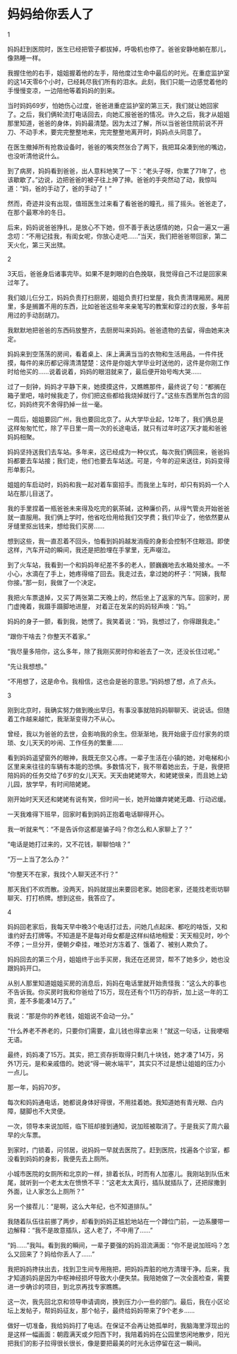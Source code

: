 # 妈妈给你丢人了

1 

妈妈赶到医院时，医生已经把管子都拔掉，呼吸机也停了。爸爸安静地躺在那儿，像熟睡一样。 

我握住他的右手，姐姐握着他的左手，陪他度过生命中最后的时光。在重症监护室的这14天零6个小时，已经耗尽我们所有的泪水。此刻，我们只能一边感觉着他的手慢慢变凉，一边陪他等着妈妈的到来。 

当时妈妈69岁，怕她伤心过度，爸爸进重症监护室的第三天，我们就让她回家了。之后，我们俩轮流打电话回去，向她汇报爸爸的情况。许久之后，我才从姐姐那里知道，爸爸的身体，妈妈最清楚。因为太过了解，所以当爸爸住院前说不开刀、不动手术，要完完整整地来，完完整整地离开时，妈妈点头同意了。 

在医生撤掉所有抢救设备时，爸爸的嘴突然张合了两下，我把耳朵凑到他的嘴边，也没听清他说什么。 

到了病房，妈妈看到爸爸，出人意料地笑了一下：“老头子呀，你累了71年了，也该歇歇了。”边说，边把爸爸的被子往上抻了抻。爸爸的手突然动了动，我惊叫道：“妈，爸的手动了，爸的手动了！” 

然而，奇迹并没有出现，值班医生过来看了看爸爸的瞳孔，摇了摇头。爸爸走了，在那个最寒冷的冬日。 

后来，妈妈说爸爸挣扎，是放心不下她，但不善于表达感情的她，只会一遍又一遍念叨：“不用记挂我，有闺女呢，你放心走吧……”当天，我们把爸爸带回家，第二天火化，第三天出殡。 

2 

3天后，爸爸身后诸事完毕。如果不是刺眼的白色挽联，我觉得自己不过是回家来过年了。 

我们娘儿仨分工，妈妈负责打扫厨房，姐姐负责打扫堂屋，我负责清理厢房。厢房里，多是搁置不用的东西，比如爸爸这些年来亲笔写的教案和穿过的衣服，多年前用过的手动刮胡刀。 

我默默地把爸爸的东西码放整齐，去厨房叫来妈妈。爸爸遗物的去留，得由她来决定。 

妈妈来到空荡荡的房间，看着桌上、床上满满当当的衣物和生活用品，一件件抚摸，每件的来历都记得清清楚楚：这件是你姐大学毕业时送他的，这件是你刚工作时给他买的……说着说着，妈妈的眼泪就来了，最后便开始号啕大哭…… 

过了一刻钟，妈妈才平静下来，她摸摸这件，又瞧瞧那件，最终说了句：“都搁在箱子里吧，啥时候我走了，你们把这些都给我烧掉就行了。”这些东西里所包含的回忆，妈妈终究不舍得扔掉一丝一毫。 

一周后，姐姐要回广州，我也要回北京了。从大学毕业起，12年了，我们俩总是这样匆匆忙忙，除了平日里一周一次的长途电话，就只有过年时这7天才能和爸爸妈妈相聚。 

妈妈坚持送我们去车站。多年来，这已经成为一种仪式，每次我们俩回来，爸爸妈妈都要去车站接；我们走，他们也要去车站送。可是，今年的迎来送往，妈妈变得形单影只。 

姐姐的车启动时，妈妈和我一起对着车窗招手。而我坐上车时，却只有妈妈一个人站在那儿目送了。 

我的手里捏着一瓶爸爸未来得及吃完的氨茶碱，这种廉价药，从得气管炎开始爸爸就一直服用。我们俩上学时，他省吃俭用给我们交学费；我们毕业了，他依然要从牙缝里抠出钱来，想给我们买房…… 

想到这些，我一直忍着不回头，怕看到妈妈越发消瘦的身影会控制不住眼泪。即使这样，汽车开动的瞬间，我还是把脸埋在手掌里，无声啜泣。 

到了火车站，我看到一个和妈妈年纪差不多的老人，颤巍巍地去水箱处接水。一不小心，水滴在了手上，她疼得缩了回去。我走过去，拿过她的杯子：“阿姨，我帮你接。”那一刻，我做了一个决定。 

我把火车票退掉，又买了两张第二天晚上的，然后坐上了返家的汽车。回家时，房门虚掩着，我蹑手蹑脚地进屋， 对着正在发呆的妈妈轻声唤：“妈。” 

妈妈的身子一颤，看到我，她愣了。我笑着说：“妈，我想过了，你得跟我走。” 

“跟你干啥去？你整天不着家。” 

“我尽量多陪你，这么多年，除了我刚买房时你和爸去了一次，还没长住过呢。” 

“先让我想想。” 

“不用想了，这是命令。我相信，这也会是爸的意思。”妈妈想了想，点了点头。 

3 

刚到北京时，我确实努力做到晚出早归，有事没事就陪妈妈聊聊天、说说话。但随着工作越来越忙，我渐渐变得力不从心。 

曾经，我以为爸爸的去世，会影响我的余生。但渐渐地，我开始疲于应付家务的烦琐、女儿天天的吵闹、工作任务的繁重…… 

看到妈妈遥望窗外的眼神，我既无奈又心疼。一辈子生活在小镇的她，对电梯和小区里来来往往的车辆有本能的恐惧。多数情况下，我不带着她出去，于是，我便把陪妈妈的任务交给了6岁的女儿天天。天天由姥姥带大，和姥姥很亲，而且她上幼儿园，放学早，有时间陪姥姥。 

刚开始时天天还和姥姥有说有笑，但时间一长，她开始嫌弃姥姥无趣、行动迟缓。 

一天我难得下班早，回家时看到妈妈正抱着电话聊得开心。 

我一听就来气：“不是告诉你这都是骗子吗？你怎么和人家聊上了？” 

“电话是她打过来的，又不花钱，聊聊怕啥？” 

“万一上当了怎么办？” 

“你整天不在家，我找个人聊天还不行？” 

那天我们不欢而散。没两天，妈妈就提出来要回老家。她回老家，还能找老街坊聊聊天、打打桥牌。想到这些，我答应了。 

4 

妈妈回老家后，我每天早中晚3个电话打过去，问她几点起床、都吃的啥饭，又和谁约好去打牌等。不知道是不是每对母女都是这样纠结地相爱：天天相见时，吵个不停；一旦分开，便朝夕牵挂，唯恐对方冻着了、饿着了、被别人欺负了。 

妈妈回去的第三个月，姐姐终于出手买房，我还在还房贷，帮不了她多少，她也没跟妈妈开口。 

从别人那里知道姐姐买房的消息后，妈妈在电话里就开始责怪我：“这么大的事也不告诉我。你买房时我和你爸给了15万，现在还有个11万的存折，加上这一年的工资，差不多能凑14万了。” 

我说：“那是你的养老钱，姐姐说不会动一分。” 

“什么养老不养老的，只要你们需要，盒儿钱也得拿出来！”就这一句话，让我哽咽无语。 

最终，妈妈凑了15万。其实，把工资存折取得只剩几十块钱，她才凑了14万，另外1万元，是和亲戚借的。她说“得一碗水端平”，其实只不过是想让姐姐的压力小一点儿。 

那一年，妈妈70岁。 

每次和妈妈通电话，她都说身体好得很，不用挂着她。我知道她有青光眼、白内障，腿脚也不大灵便。 

一次，领导本来说加班，临下班却接到通知，说加班被取消了。于是我买了周六最早的火车票。 

到家时，门锁着，问邻居，说妈妈一早就去医院了。赶到医院，找遍各个诊室，都没看到妈妈的身影，我便先去上厕所。 

小城市医院的女厕所和北京的一样，排着长队，时而有人加塞儿。我刚站到队伍末尾，就听到一个老太太在愤愤不平：“这老太太真行，插队就插队了，还把尿撒到外面，让人家怎么上厕所？” 

另一个接茬儿：“是啊，这么大年纪，也不知道排队。” 

我随着队伍往前挪了两步，却看到妈妈正尴尬地站在一个蹲位门前，一边系腰带一边解释：“我不是故意插队，这人老了，不中用了……” 

“妈……”我叫。看到我的瞬间，一辈子要强的妈妈泪流满面：“你不是说加班吗？怎么又回来了？妈给你丢人了……” 

我把妈妈搀扶出去，找到卫生间专用拖把，把妈妈弄脏的地方清理干净。后来，我才知道妈妈是因为中枢神经损坏导致大小便失禁。我陪她做了一次全面检查，需要进一步确诊的项目，到北京再找专家瞧瞧。 

这一次，我先回北京和领导申请调岗，换到压力小一些的部门。最后，我在小区论坛上发帖子，帮妈妈征友，那个帖子，最终给妈妈带来了9个老乡…… 

做好一切准备，我给妈妈打了电话。在保证不会再让她孤单时，我脑海里浮现出的是这样一幅画面：朝霞满天或夕阳西下时，我陪着妈妈在公园里悠闲地散步，阳光把我们的影子拉得很长很长，像是要把最美的时光永远停留在这一瞬间。